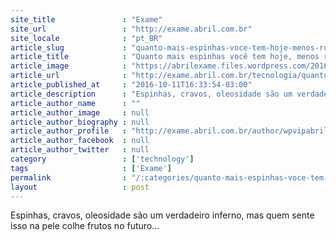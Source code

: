 ```yaml
---
site_title               : "Exame"
site_url                 : "http://exame.abril.com.br"
site_locale              : "pt_BR"
article_slug             : "quanto-mais-espinhas-voce-tem-hoje-menos-rugas-tera-amanha"
article_title            : "Quanto mais espinhas você tem hoje, menos rugas terá amanhã"
article_image            : "https://abrilexame.files.wordpress.com/2016/10/size_960_16_9_acne.jpg?quality=70&strip=all&w=960"
article_url              : "http://exame.abril.com.br/tecnologia/quanto-mais-espinhas-voce-tem-hoje-menos-rugas-tera-amanha/"
article_published_at     : "2016-10-11T16:33:54-03:00"
article_description      : "Espinhas, cravos, oleosidade são um verdadeiro inferno, mas quem sente isso na pele colhe frutos no futuro..."
article_author_name      : ""
article_author_image     : null
article_author_biography : null
article_author_profile   : "http://exame.abril.com.br/author/wpvipabril/"
article_author_facebook  : null
article_author_twitter   : null
category                 : ['technology']
tags                     : ['Exame']
permalink                : "/:categories/quanto-mais-espinhas-voce-tem-hoje-menos-rugas-tera-amanha/"
layout                   : post
---
```


Espinhas, cravos, oleosidade são um verdadeiro inferno, mas quem sente isso na pele colhe frutos no futuro...
